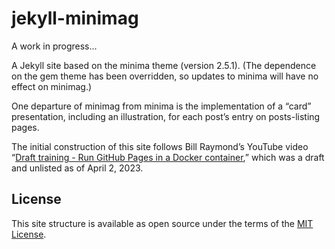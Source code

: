 # jekyll-minimag

A work in progress…

A Jekyll site based on the minima theme (version 2.5.1). (The dependence on the gem theme has been overridden, so updates to minima will have no effect on minimag.)

One departure of minimag from minima is the implementation of a “card” presentation, including an illustration, for each post’s entry on posts-listing pages.

The initial construction of this site follows Bill Raymond’s YouTube video “[Draft training - Run GitHub Pages in a Docker container](https://www.youtube.com/watch?v=4zCZhPjzlc0&lc=Ugw9B54_UzDEPIQFP_N4AaABAg),” which was a draft and unlisted as of April 2, 2023.

## License

This site structure is available as open source under the terms of the [MIT License](http://opensource.org/licenses/MIT).
